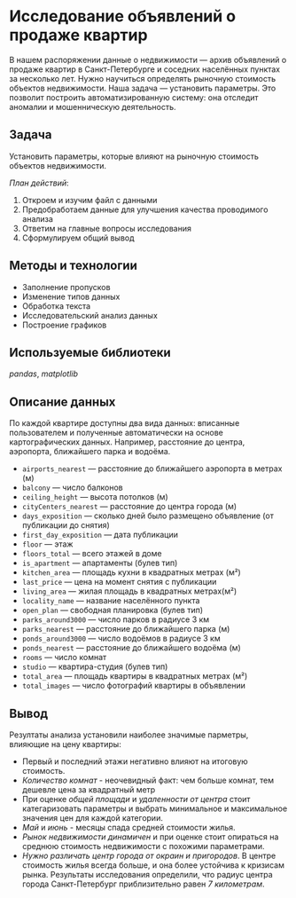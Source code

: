 # Исследование объявлений о продаже квартир
В нашем распоряжении данные о недвижимости — архив объявлений о продаже квартир в Санкт-Петербурге и соседних населённых пунктах за несколько лет.
Нужно научиться определять рыночную стоимость объектов недвижимости. Наша задача — установить параметры. 
Это позволит построить автоматизированную систему: она отследит аномалии и мошенническую деятельность.

## Задача
Установить параметры, которые влияют на рыночную стоимость объектов недвижимости.

*План действий*:
1. Откроем и изучим файл с данными
2. Предобработаем данные для улучшения качества проводимого анализа
3. Ответим на главные вопросы исследования
4. Сформулируем общий вывод

## Методы и технологии
- Заполнение пропусков
- Изменение типов данных
- Обработка текста
- Исследовательский анализ данных
- Построение графиков

## Используемые библиотеки
*pandas*, *matplotlib*

## Описание данных
По каждой квартире доступны два вида данных: вписанные пользователем и полученные автоматически на основе картографических данных. Например, расстояние до центра, аэропорта, ближайшего парка и водоёма.

- `airports_nearest` — расстояние до ближайшего аэропорта в метрах (м)
- `balcony` — число балконов
- `ceiling_height` — высота потолков (м)
- `cityCenters_nearest` — расстояние до центра города (м)
- `days_exposition` — сколько дней было размещено объявление (от публикации до снятия)
- `first_day_exposition` — дата публикации
- `floor` — этаж
- `floors_total` — всего этажей в доме
- `is_apartment` — апартаменты (булев тип)
- `kitchen_area` — площадь кухни в квадратных метрах (м²)
- `last_price` — цена на момент снятия с публикации
- `living_area` — жилая площадь в квадратных метрах(м²)
- `locality_name` — название населённого пункта
- `open_plan` — свободная планировка (булев тип)
- `parks_around3000` — число парков в радиусе 3 км
- `parks_nearest` — расстояние до ближайшего парка (м)
- `ponds_around3000` — число водоёмов в радиусе 3 км
- `ponds_nearest` — расстояние до ближайшего водоёма (м)
- `rooms` — число комнат
- `studio` — квартира-студия (булев тип)
- `total_area` — площадь квартиры в квадратных метрах (м²)
- `total_images` — число фотографий квартиры в объявлении

## Вывод
Резултаты анализа установили наиболее значимые парметры, влияющие на цену квартиры:
- Первый и последний этажи негативно влияют на итоговую стоимость.
- *Количество комнат* - неочевидный факт: чем больше комнат, тем дешевле цена за квадратный метр
- При оценке *общей площади* и *удаленности от центра* стоит категаризовать параметры и выбрать минимальное и максимальное значения цен для каждой категории.
- *Май* и *июнь* - месяцы спада средней стоимости жилья.
- *Рынок недвижимости динамичен* и при оценке стоит опираться на среднюю стоимость недвижимости с похожими параметрами. 
- *Нужно различать центр города от окраин и пригородов*. В центре стоимость жилья всегда больше, и она более устойчива к кризисам рынка. Результаты исследования определили, что радиус центра города Санкт-Петербург приблизительно равен *7 километрам*.
